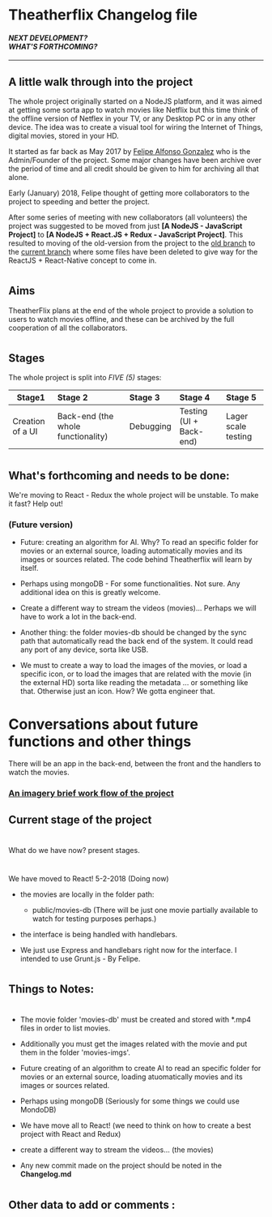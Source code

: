 # **Theatherflix Changelog file** 
#### *NEXT DEVELOPMENT? <br> WHAT'S FORTHCOMING?*
-----------------------------------------


## A little walk through into the project

The whole project originally started on a NodeJS platform, and it was aimed at getting some sorta app to watch movies like Netflix but this time think of the offline version of Netflex in your TV, or any Desktop PC or in any other device. The idea was to create a visual tool for wiring the Internet of Things, digital movies, stored in your HD.

It started as far back as May 2017 by [Felipe Alfonso Gonzalez](https://github.com/felipealfonsog) who is the Admin/Founder of the project. Some major changes have been archive over the period of time and all credit should be given to him for archiving all that alone.

Early (January) 2018, Felipe thought of getting more collaborators to the project to speeding and better the project. 

After some series of meeting with new collaborators (all volunteers) the project was suggested to be moved from just **[A NodeJS - JavaScript Project]** to **[A NodeJS + React.JS + Redux - JavaScript Project]**. This resulted to moving of the old-version from the project to the [old branch](https://github.com/felipealfonsog/theatherflix/tree/old_branch) to the [current branch](https://github.com/felipealfonsog/theatherflix/) where some files have been deleted to give way for the ReactJS + React-Native concept to come in.

#
## Aims

TheatherFlix plans at the end of the whole project to provide a solution to users to watch movies offline, and these can be archived by the full cooperation of all the collaborators.

#
## Stages

The whole project is split into *FIVE (5)* stages:

| Stage1        | Stage 2          | Stage 3          | Stage 4          | Stage 5
| ------------------ |:------------------- |:-------------- |:-------------- |:--------------
| Creation of a UI     | Back-end (the whole functionality)  |Debugging | Testing (UI + Back-end)    | Lager scale testing

#
## What's forthcoming and needs to be done:  

We're moving to React - Redux the whole project will be unstable. To make it fast? Help out!

### **(Future version)**
- Future: creating an algorithm for AI. Why? To read an specific folder for movies or an external source, loading automatically movies and its images or sources related. The code behind Theatherflix will learn by itself. 

- Perhaps using mongoDB - For some functionalities. Not sure. Any additional idea on this is greatly welcome.

- Create a different way to stream the videos (movies)... Perhaps we will have to work a lot in the back-end.

- Another thing: the folder movies-db should be changed by the sync path that automatically read the back end of the system. It could read any port of any device, sorta like USB. 

- We must to create a way to load the images of the movies, or load a specific icon, or to load the images that are related with the movie (in the external HD) sorta like reading the metadata ... or something like that. Otherwise just an icon. How? We gotta engineer that. 



# Conversations about future functions and other things

There will be an app in the back-end, between the front and the handlers to watch the movies. 

### [An imagery brief work flow of the project](flow.png)


## Current stage of the project
#
What do we have now? present stages.
#
We have moved to React! 5-2-2018 (Doing now)

- the movies are locally in the folder path:

    - public/movies-db (There will be just one movie partially available to watch for testing purposes perhaps.)

- the interface is being handled with handlebars.

- We just use Express and handlebars right now for the interface. I intended to use Grunt.js - By Felipe.

#
## Things to Notes:
#
- The movie folder 'movies-db' must be created and stored with *.mp4 files in order to list movies.

- Additionally you must get the images related with the movie and put them in the folder 'movies-imgs'.
- Future creating of an algorithm to create AI to read an specific folder for movies or an external source, loading atuomatically movies and its images or sources related.
- Perhaps using mongoDB (Seriously for some things we could use MondoDB)
- We have move all to React! (we need to think on how to create a best project with React and Redux)
- create a different way to stream the videos...  (the movies)
- Any new commit made on the project should be noted in the **Changelog.md**


# 
Other data to add or comments :
-----------------------------------------
#
#
#
#
